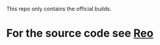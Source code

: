 This repo only contains the official builds.
# For the source code see **[Reo](https://github.com/Epigeos-com/Reo)**
